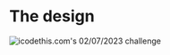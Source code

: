 # The design

![icodethis.com's 02/07/2023 challenge](https://icodethis.com/images/projects/conversations.png)